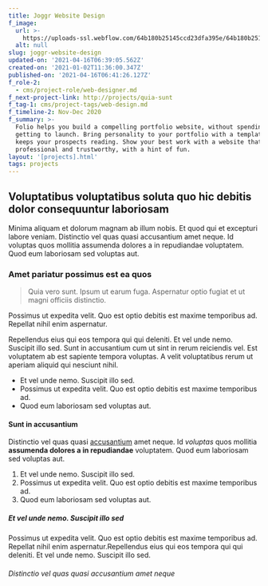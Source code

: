 ```yaml
---
title: Joggr Website Design
f_image:
  url: >-
    https://uploads-ssl.webflow.com/64b180b25145ccd23dfa395e/64b180b25145ccd23dfa39e4_image_processing20200129-19798-1k8ponz%2014-min.png
  alt: null
slug: joggr-website-design
updated-on: '2021-04-16T06:39:05.562Z'
created-on: '2021-01-02T11:36:00.347Z'
published-on: '2021-04-16T06:41:26.127Z'
f_role-2:
  - cms/project-role/web-designer.md
f_next-project-link: http://projects/quia-sunt
f_tag-1: cms/project-tags/web-design.md
f_timeline-2: Nov-Dec 2020
f_summary: >-
  Folio helps you build a compelling portfolio website, without spending ages
  getting to launch. Bring personality to your portfolio with a template that
  keeps your prospects reading. Show your best work with a website that’s
  professional and trustworthy, with a hint of fun.
layout: '[projects].html'
tags: projects
---
```


Voluptatibus voluptatibus soluta quo hic debitis dolor consequuntur laboriosam
------------------------------------------------------------------------------

Minima aliquam et dolorum magnam ab illum nobis. Et quod qui et excepturi labore veniam. Distinctio vel quas quasi accusantium amet neque. Id voluptas quos mollitia assumenda dolores a in repudiandae voluptatem. Quod eum laboriosam sed voluptas aut.

### Amet pariatur possimus est ea quos

> Quia vero sunt. Ipsum ut earum fuga. Aspernatur optio fugiat et ut magni officiis distinctio.

Possimus ut expedita velit. Quo est optio debitis est maxime temporibus ad. Repellat nihil enim aspernatur.

Repellendus eius qui eos tempora qui qui deleniti. Et vel unde nemo. Suscipit illo sed. Sunt in accusantium cum ut sint in rerum reiciendis vel. Est voluptatem ab est sapiente tempora voluptas. A velit voluptatibus rerum ut aperiam aliquid qui nesciunt nihil.

*   Et vel unde nemo. Suscipit illo sed.
*   Possimus ut expedita velit. Quo est optio debitis est maxime temporibus ad.
*   Quod eum laboriosam sed voluptas aut.

#### Sunt in accusantium

Distinctio vel quas quasi [accusantium](https://webflow.com/) amet neque. Id _voluptas_ quos mollitia **assumenda dolores a in repudiandae** voluptatem. Quod eum laboriosam sed voluptas aut.

1.  Et vel unde nemo. Suscipit illo sed.
2.  Possimus ut expedita velit. Quo est optio debitis est maxime temporibus ad.
3.  Quod eum laboriosam sed voluptas aut.

##### Et vel unde nemo. Suscipit illo sed

Possimus ut expedita velit. Quo est optio debitis est maxime temporibus ad. Repellat nihil enim aspernatur.Repellendus eius qui eos tempora qui qui deleniti. Et vel unde nemo. Suscipit illo sed.

###### Distinctio vel quas quasi accusantium amet neque
